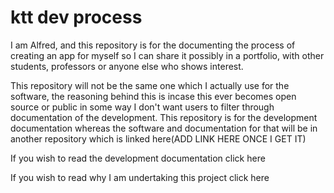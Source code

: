 # ktt dev process
I am Alfred, and this repository is for the documenting the process of creating an app for myself so I can share it possibly in a portfolio, with other students, professors or anyone else who shows interest.

This repository will not be the same one which I actually use for the software, the reasoning behind this is incase this ever becomes open source or public in some way I don't want users to filter through documentation of the development. This repository is for the development documentation whereas the software and documentation for that will be in another repository which is linked here(ADD LINK HERE ONCE I GET IT)

If you wish to read the development documentation click here

If you wish to read why I am undertaking this project click here
